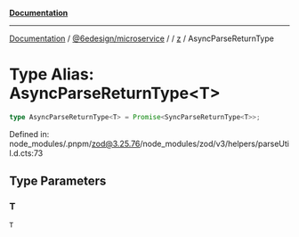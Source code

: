 [**Documentation**](../../../../../README.md)

***

[Documentation](../../../../../README.md) / [@6edesign/microservice](../../../README.md) / [](../../../README.md) / [z](../README.md) / AsyncParseReturnType

# Type Alias: AsyncParseReturnType&lt;T&gt;

```ts
type AsyncParseReturnType<T> = Promise<SyncParseReturnType<T>>;
```

Defined in: node\_modules/.pnpm/zod@3.25.76/node\_modules/zod/v3/helpers/parseUtil.d.cts:73

## Type Parameters

### T

`T`
